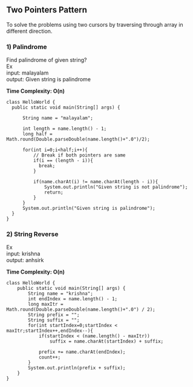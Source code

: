 ## Two Pointers Pattern
To solve the problems using two cursors by traversing through array in different direction.

### 1) Palindrome<br>
Find palindrome of given string?<br>
Ex<br>
input: malayalam<br>
output: Given string is palindrome<br>

<b>Time Complexity: O(n)</b>

```
class HelloWorld {
  public static void main(String[] args) {
      
      String name = "malayalam";
      
      int length = name.length() - 1;
      long half = Math.round(Double.parseDouble(name.length()+".0")/2);
      
      for(int i=0;i<half;i++){
          // Break if both pointers are same
          if(i == (length - i)){
            break;
          }
          
          if(name.charAt(i) != name.charAt(length - i)){
              System.out.println("Given string is not palindrome");
              return;
          }
      }
      System.out.println("Given string is palindrome");
  }
}
```

### 2) String Reverse<br>
Ex<br>
input: krishna<br>
output: anhsirk<br>

<b>Time Complexity: O(n)</b>

```
class HelloWorld {
    public static void main(String[] args) {
        String name = "krishna";
        int endIndex = name.length() - 1;
        long maxItr = Math.round(Double.parseDouble(name.length()+".0") / 2);
        String prefix = "";
        String suffix = "";
        for(int startIndex=0;startIndex < maxItr;startIndex++,endIndex--){
            if(startIndex < (name.length() - maxItr))
                suffix = name.charAt(startIndex) + suffix;
            
            prefix += name.charAt(endIndex);
            count++;
        }
        System.out.println(prefix + suffix);
    }
}
```
